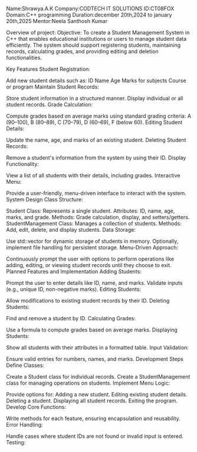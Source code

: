 Name:Shrawya.A.K
Company:CODTECH IT SOLUTIONS
ID:CT08FOX
Domain:C++ programming
Duration:december 20th,2024 to january 20th,2025
Mentor:Neela Santhosh Kumar

Overview of project:
Objective:
To create a Student Management System in C++ that enables educational institutions or users to manage student data efficiently. The system should support registering students, maintaining records, calculating grades, and providing editing and deletion functionalities.

Key Features
Student Registration:

Add new student details such as:
ID
Name
Age
Marks for subjects
Course or program
Maintain Student Records:

Store student information in a structured manner.
Display individual or all student records.
Grade Calculation:

Compute grades based on average marks using standard grading criteria:
A (90–100), B (80–89), C (70–79), D (60–69), F (below 60).
Editing Student Details:

Update the name, age, and marks of an existing student.
Deleting Student Records:

Remove a student's information from the system by using their ID.
Display Functionality:

View a list of all students with their details, including grades.
Interactive Menu:

Provide a user-friendly, menu-driven interface to interact with the system.
System Design
Class Structure:

Student Class:
Represents a single student.
Attributes: ID, name, age, marks, and grade.
Methods: Grade calculation, display, and setters/getters.
StudentManagement Class:
Manages a collection of students.
Methods: Add, edit, delete, and display students.
Data Storage:

Use std::vector for dynamic storage of students in memory.
Optionally, implement file handling for persistent storage.
Menu-Driven Approach:

Continuously prompt the user with options to perform operations like adding, editing, or viewing student records until they choose to exit.
Planned Features and Implementation
Adding Students:

Prompt the user to enter details like ID, name, and marks.
Validate inputs (e.g., unique ID, non-negative marks).
Editing Students:

Allow modifications to existing student records by their ID.
Deleting Students:

Find and remove a student by ID.
Calculating Grades:

Use a formula to compute grades based on average marks.
Displaying Students:

Show all students with their attributes in a formatted table.
Input Validation:

Ensure valid entries for numbers, names, and marks.
Development Steps
Define Classes:

Create a Student class for individual records.
Create a StudentManagement class for managing operations on students.
Implement Menu Logic:

Provide options for:
Adding a new student.
Editing existing student details.
Deleting a student.
Displaying all student records.
Exiting the program.
Develop Core Functions:

Write methods for each feature, ensuring encapsulation and reusability.
Error Handling:

Handle cases where student IDs are not found or invalid input is entered.
Testing:
